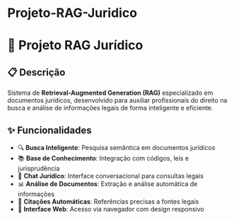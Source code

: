 # Projeto-RAG-Juridico
# 🤖 Projeto RAG Jurídico

## 📋 Descrição

Sistema de **Retrieval-Augmented Generation (RAG)** especializado em documentos jurídicos, desenvolvido para auxiliar profissionais do direito na busca e análise de informações legais de forma inteligente e eficiente.

## ✨ Funcionalidades

- 🔍 **Busca Inteligente**: Pesquisa semântica em documentos jurídicos
- 📚 **Base de Conhecimento**: Integração com códigos, leis e jurisprudência
- 💬 **Chat Jurídico**: Interface conversacional para consultas legais
- 📊 **Análise de Documentos**: Extração e análise automática de informações
- 🔗 **Citações Automáticas**: Referências precisas a fontes legais
- 📱 **Interface Web**: Acesso via navegador com design responsivo
